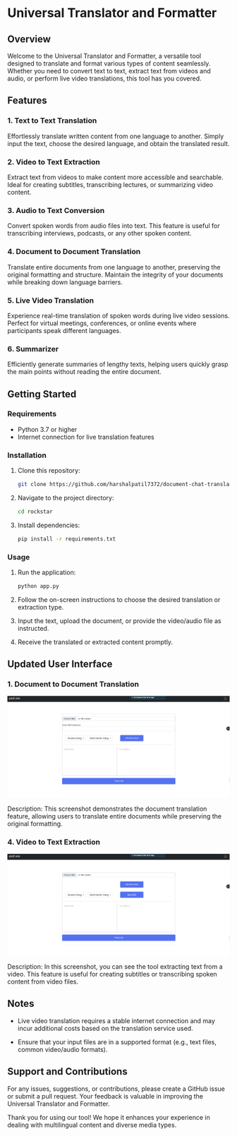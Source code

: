 # Universal Translator and Formatter

## Overview

Welcome to the Universal Translator and Formatter, a versatile tool designed to translate and format various types of content seamlessly. Whether you need to convert text to text, extract text from videos and audio, or perform live video translations, this tool has you covered.

## Features

### 1. Text to Text Translation

Effortlessly translate written content from one language to another. Simply input the text, choose the desired language, and obtain the translated result.

### 2. Video to Text Extraction

Extract text from videos to make content more accessible and searchable. Ideal for creating subtitles, transcribing lectures, or summarizing video content.

### 3. Audio to Text Conversion

Convert spoken words from audio files into text. This feature is useful for transcribing interviews, podcasts, or any other spoken content.

### 4. Document to Document Translation

Translate entire documents from one language to another, preserving the original formatting and structure. Maintain the integrity of your documents while breaking down language barriers.

### 5. Live Video Translation

Experience real-time translation of spoken words during live video sessions. Perfect for virtual meetings, conferences, or online events where participants speak different languages.

### 6. Summarizer

Efficiently generate summaries of lengthy texts, helping users quickly grasp the main points without reading the entire document.


## Getting Started

### Requirements

- Python 3.7 or higher
- Internet connection for live translation features

### Installation

1. Clone this repository:
   ```bash
   git clone https://github.com/harshalpatil7372/document-chat-translator.git
   ```

2. Navigate to the project directory:
   ```bash
   cd rockstar
   ```

3. Install dependencies:
   ```bash
   pip install -r requirements.txt
   ```

### Usage

1. Run the application:
   ```bash
   python app.py
   ```

2. Follow the on-screen instructions to choose the desired translation or extraction type.

3. Input the text, upload the document, or provide the video/audio file as instructed.

4. Receive the translated or extracted content promptly.

## Updated User Interface

### 1. Document to Document Translation

![Video to Text Extraction](/images/video_to_text.png)

Description: This screenshot demonstrates the document translation feature, allowing users to translate entire documents while preserving the original formatting.

### 4.  Video to Text Extraction 

![Document to Document Translation](/images/document_translation.png)

Description: In this screenshot, you can see the tool extracting text from a video. This feature is useful for creating subtitles or transcribing spoken content from video files.


## Notes

- Live video translation requires a stable internet connection and may incur additional costs based on the translation service used.

- Ensure that your input files are in a supported format (e.g., text files, common video/audio formats).

## Support and Contributions

For any issues, suggestions, or contributions, please create a GitHub issue or submit a pull request. Your feedback is valuable in improving the Universal Translator and Formatter.

Thank you for using our tool! We hope it enhances your experience in dealing with multilingual content and diverse media types.
